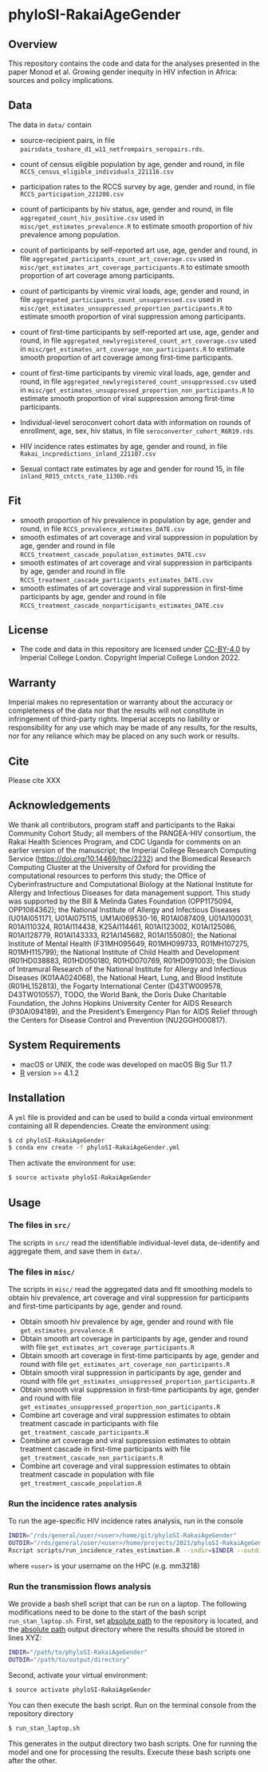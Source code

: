 # phyloSI-RakaiAgeGender

## Overview
This repository contains the code and data for the analyses presented in the paper Monod et al. Growing gender inequity in HIV infection in Africa: sources and policy implications.

## Data
The data in ```data/``` contain
* source-recipient pairs, in file ```pairsdata_toshare_d1_w11_netfrompairs_seropairs.rds```.

* count of census eligible population by age, gender and round, in file ```RCCS_census_eligible_individuals_221116.csv```
* participation rates to the RCCS survey by age, gender and round, in file ```RCCS_participation_221208.csv```
* count of participants by hiv status, age, gender and round, in file ```aggregated_count_hiv_positive.csv``` used in ```misc/get_estimates_prevalence.R``` to estimate smooth proportion of hiv prevalence among population.
* count of participants by self-reported art use, age, gender and round, in file ```aggregated_participants_count_art_coverage.csv``` used in ```misc/get_estimates_art_coverage_participants.R``` to estimate smooth proportion of art coverage among participants.
* count of participants by viremic viral loads, age, gender and round, in file ```aggregated_participants_count_unsuppressed.csv``` used in ```misc/get_estimates_unsuppressed_proportion_participants.R``` to estimate smooth proportion of viral suppression among participants.
* count of first-time participants by self-reported art use, age, gender and round, in file ```aggregated_newlyregistered_count_art_coverage.csv``` used in ```misc/get_estimates_art_coverage_non_participants.R``` to estimate smooth proportion of art coverage among first-time participants.
* count of first-time participants by viremic viral loads, age, gender and round, in file ```aggregated_newlyregistered_count_unsuppressed.csv``` used in ```misc/get_estimates_unsuppressed_proportion_non_participants.R``` to estimate smooth proportion of viral suppression among first-time participants.

* Individual-level seroconvert cohort data with information on rounds of enrollment, age, sex, hiv status, in file ```seroconverter_cohort_R6R19.rds```
* HIV incidence rates estimates by age, gender and round, in file ```Rakai_incpredictions_inland_221107.csv```

* Sexual contact rate estimates by age and gender for round 15, in file ```inland_R015_cntcts_rate_1130b.rds```

## Fit
* smooth proportion of hiv prevalence in population by age, gender and round, in file ```RCCS_prevalence_estimates_DATE.csv```
* smooth estimates of art coverage and viral suppression in population by age, gender and round in file ```RCCS_treatment_cascade_population_estimates_DATE.csv```
* smooth estimates of art coverage and viral suppression in participants by age, gender and round in file ```RCCS_treatment_cascade_participants_estimates_DATE.csv```
* smooth estimates of art coverage and viral suppression in first-time participants by age, gender and round in file ```RCCS_treatment_cascade_nonparticipants_estimates_DATE.csv```

## License
- The code and data in this repository are licensed under [CC-BY-4.0](https://creativecommons.org/licenses/by/4.0/) by Imperial College London. Copyright Imperial College London 2022. 

## Warranty

Imperial makes no representation or warranty about the accuracy or completeness of the data nor that the results will not constitute in infringement of third-party rights. Imperial accepts no liability or responsibility for any use which may be made of any results, for the results, nor for any reliance which may be placed on any such work or results.

## Cite

Please cite 
XXX

## Acknowledgements

We thank all contributors, program staff and participants to the Rakai Community Cohort Study; all members of the PANGEA-HIV consortium, the Rakai Health Sciences Program, and CDC Uganda for comments on an earlier version of the manuscript; the Imperial College Research Computing Service (https://doi.org/10.14469/hpc/2232) and the Biomedical Research Computing Cluster at the University of Oxford for providing the computational resources to perform this study; the Office of Cyberinfrastructure and Computational Biology at the National Institute for Allergy and Infectious Diseases for data management support. This study was supported by the Bill & Melinda Gates Foundation (OPP1175094, OPP1084362); the National Institute of Allergy and Infectious Diseases (U01AI051171, U01AI075115, UM1AI069530-16, R01AI087409, U01AI100031, R01AI110324, R01AI114438, K25AI114461, R01AI123002, K01AI125086, R01AI128779, R01AI143333, R21AI145682, R01AI155080); the National Institute of Mental Health (F31MH095649, R01MH099733, R01MH107275, R01MH115799); the National Institute of Child Health and Development (R01HD038883, R01HD050180, R01HD070769, R01HD091003); the Division of Intramural Research of the National Institute for Allergy and Infectious Diseases (K01AA024068), the National Heart, Lung, and Blood Institute (R01HL152813), the Fogarty International Center (D43TW009578, D43TW010557), TODO, the World Bank, the Doris Duke Charitable Foundation, the Johns Hopkins University Center for AIDS Research (P30AI094189), and the President’s Emergency Plan for AIDS Relief through the Centers for Disease Control and Prevention (NU2GGH000817). 

## System Requirements
- macOS or UNIX, the code was developed on macOS Big Sur 11.7
- [R](https://www.r-project.org/) version >= 4.1.2


## Installation 
A ```yml``` file is provided and can be used to build a conda virtual environment containing all R dependencies. Create the environment using:
```bash
$ cd phyloSI-RakaiAgeGender
$ conda env create -f phyloSI-RakaiAgeGender.yml
```
Then activate the environment for use:
```bash
$ source activate phyloSI-RakaiAgeGender
```

## Usage
### The files in ```src/```
The scripts in ```src/``` read the identifiable individual-level data, de-identify and aggregate them, and save them in ```data/```. 

### The files in ```misc/```
The scripts in ```misc/``` read the aggregated data and fit smoothing models to obtain hiv prevalence, art coverage and viral suppression for participants and first-time participants by age, gender and round.
* Obtain smooth hiv prevalence by age, gender and round with file ```get_estimates_prevalence.R```
* Obtain smooth art coverage in participants by age, gender and round with file ```get_estimates_art_coverage_participants.R```
* Obtain smooth art coverage in first-time participants by age, gender and round with file ```get_estimates_art_coverage_non_participants.R```
* Obtain smooth viral suppression in participants by age, gender and round with file ```get_estimates_unsuppressed_proportion_participants.R```
* Obtain smooth viral suppression in first-time participants by age, gender and round with file ```get_estimates_unsuppressed_proportion_non_participants.R```
* Combine art coverage and viral suppression estimates to obtain treatment cascade in participants with file ```get_treatment_cascade_participants.R```
* Combine art coverage and viral suppression estimates to obtain treatment cascade in first-time participants with file ```get_treatment_cascade_non_participants.R```
* Combine art coverage and viral suppression estimates to obtain treatment cascade in population with file ```get_treatment_cascade_population.R```

### Run the incidence rates analysis
To run the age-specific HIV incidence rates analysis, run in the console 
```bash
INDIR="/rds/general/user/<user>/home/git/phyloSI-RakaiAgeGender"
OUTDIR="/rds/general/user/<user>/home/projects/2021/phyloSI-RakaiAgeGender"
Rscript scripts/run_incidence_rates_estimation.R --indir=$INDIR --outdir=$OUTDIR
```
where `<user>` is your username on the HPC (e.g. mm3218)

### Run the transmission flows analysis
We provide a bash shell script that can be run on a laptop. The following modifications need to be done to the start of the bash script ```run_stan_laptop.sh```. First, set <ins>absolute path</ins> to the repository is located, and the <ins>absolute path</ins> output directory where the results should be stored in lines XYZ:
```bash
INDIR="/path/to/phyloSI-RakaiAgeGender"
OUTDIR="/path/to/output/directory"
```

Second, activate your virtual environment: 
```bash
$ source activate phyloSI-RakaiAgeGender
```

You can then execute the bash script. Run on the terminal console from the repository directory
```bash
$ run_stan_laptop.sh
```
This generates in the output directory two bash scripts. One for running the model and one for processing the results. Execute these bash scripts one after the other.



 
